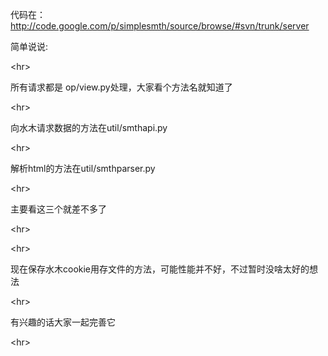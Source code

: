代码在：
http://code.google.com/p/simplesmth/source/browse/#svn/trunk/server

简单说说:

&lt;hr&gt;


所有请求都是 op/view.py处理，大家看个方法名就知道了

&lt;hr&gt;


向水木请求数据的方法在util/smthapi.py

&lt;hr&gt;


解析html的方法在util/smthparser.py

&lt;hr&gt;


主要看这三个就差不多了

&lt;hr&gt;




&lt;hr&gt;


现在保存水木cookie用存文件的方法，可能性能并不好，不过暂时没啥太好的想法

&lt;hr&gt;


有兴趣的话大家一起完善它

&lt;hr&gt;

